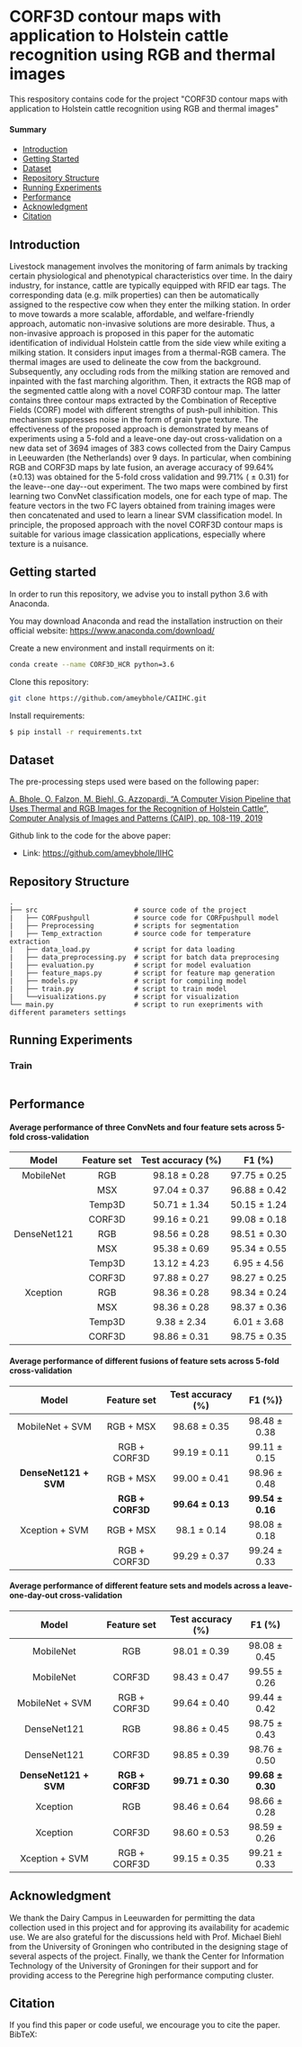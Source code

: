 # CORF3D contour maps with application to Holstein cattle recognition using RGB and thermal images

This respository contains code for the project "CORF3D contour maps with application to Holstein cattle recognition using RGB and thermal images"

#### Summary

* [Introduction](#Introduction)
* [Getting Started](#Getting-started)
* [Dataset](#Dataset)
* [Repository Structure](#Repository-Structure)
* [Running Experiments](#Running-Experiments)
* [Performance](#Performance)
* [Acknowledgment](#Acknowledgment)
* [Citation](#Citation) 

## Introduction

Livestock management involves the monitoring of farm animals by tracking certain physiological and phenotypical characteristics over time. In the dairy industry, for instance, cattle are typically equipped with RFID ear tags. The corresponding data (e.g. milk properties) can then be automatically assigned to the respective cow when they enter the milking station. In order to move towards a more scalable, affordable, and welfare-friendly approach, automatic non-invasive solutions are more desirable. Thus, a non-invasive approach is proposed in this paper for the automatic identification of individual Holstein cattle from the side view while exiting a milking station. It considers input images from a thermal-RGB camera. The thermal images are used to delineate the cow from the background. Subsequently, any occluding rods from the milking station are removed and inpainted with the fast marching algorithm. Then, it extracts the RGB map of the segmented cattle along with a novel CORF3D contour map. The latter contains three contour maps extracted by the Combination of Receptive Fields (CORF) model with different strengths of push-pull inhibition. This mechanism suppresses noise in the form of grain type texture. The effectiveness of the proposed approach is demonstrated by means of experiments using a 5-fold and a leave-one day-out cross-validation on a new data set of 3694 images of 383 cows collected from the Dairy Campus in Leeuwarden (the Netherlands) over 9 days. In particular, when combining RGB and CORF3D maps by late fusion, an average accuracy of 99.64% (±0.13) was obtained for the 5-fold cross validation and 99.71% ( ± 0.31) for the leave--one day--out experiment. The two maps were combined by first learning two ConvNet classification models, one for each type of map. The feature vectors in the two FC layers obtained from training images were then concatenated and used to learn a
linear SVM classification model. In principle, the proposed approach with the novel CORF3D contour maps is suitable for various image classication applications, especially where texture is a nuisance.

## Getting started

In order to run this repository, we advise you to install python 3.6 with Anaconda.

You may download Anaconda and read the installation instruction on their official website:
<https://www.anaconda.com/download/>

Create a new environment and install requirments on it:

```bash
conda create --name CORF3D_HCR python=3.6
```

Clone this repository:

```bash
git clone https://github.com/ameybhole/CAIIHC.git 
```

Install requirements:

```bash
$ pip install -r requirements.txt
```

## Dataset

The pre-processing steps used were based on the following paper:

[A. Bhole, O. Falzon, M. Biehl, G. Azzopardi, “A Computer Vision Pipeline that Uses Thermal and RGB Images for the Recognition of Holstein Cattle”, Computer Analysis of Images and Patterns (CAIP), pp. 108-119, 2019](https://link.springer.com/chapter/10.1007/978-3-030-29891-3_10)

Github link to the code for the above paper: 

- Link: https://github.com/ameybhole/IIHC

## Repository Structure

```
.
├── src                        # source code of the project 
|   ├── CORFpushpull           # source code for CORFpushpull model
|   ├── Preprocessing          # scripts for segmentation
|   ├── Temp_extraction        # source code for temperature extraction 
|   ├── data_load.py           # script for data loading
|   ├── data_preprocessing.py  # script for batch data preprocesing
|   ├── evaluation.py          # script for model evaluation 
|   ├── feature_maps.py        # script for feature map generation   
|   ├── models.py              # script for compiling model
|   ├── train.py               # script to train model
|   └──visualizations.py       # script for visualization
└── main.py                    # script to run exepriments with different parameters settings
```

## Running Experiments

### Train 

```Bash

```

## Performance

#### Average performance of three ConvNets and four feature sets across 5-fold cross-validation

| __Model__ | __Feature set__ | __Test accuracy__ (\%) | __F1__ (\%) |
|:--------------:|:--------------------:|:---------------------------:|:----------------:|
| MobileNet      | RGB                  | 98.18 ± 0.28            | 97.75 ± 0.25 |
|                | MSX                  | 97.04 ± 0.37            | 96.88 ± 0.42 |
|                | Temp3D               | 50.71 ± 1.34            | 50.15 ± 1.24 |
|                | CORF3D               | 99.16 ± 0.21            | 99.08 ± 0.18 |
| DenseNet121    | RGB                  | 98.56 ± 0.28            | 98.51 ± 0.30 |
|                | MSX                  | 95.38 ± 0.69            | 95.34 ± 0.55 |
|                | Temp3D               | 13.12 ± 4.23            | 6.95 ± 4.56   |
|                | CORF3D               | 97.88 ± 0.27            | 98.27 ± 0.25  |
| Xception       | RGB                  | 98.36 ± 0.28            | 98.34 ± 0.24  |
|                | MSX                  | 98.36 ± 0.28            | 98.37 ± 0.36 |
|                | Temp3D               | 9.38 ± 2.34             | 6.01 ± 3.68  |
|                | CORF3D               | 98.86 ± 0.31            | 98.75 ± 0.35  |


#### Average performance of different fusions of feature sets across 5-fold cross-validation

| __Model__             | __Feature set__           | __Test accuracy__ (\%) | __F1__ (\%)}          |
|:--------------------------:|:------------------------------:|:---------------------------:|:-------------------------:|
| MobileNet + SVM            | RGB + MSX                      | 98.68 ± 0.35            | 98.48 ± 0.38          |
|                            | RGB + CORF3D                   | 99.19 ± 0.11            | 99.11 ± 0.15          |
| __DenseNet121 + SVM__      | RGB + MSX                      | 99.00 ± 0.41            | 98.96 ± 0.48          |
|                            | __RGB + CORF3D__               | __99.64 ± 0.13__        | __99.54 ± 0.16__      |
| Xception + SVM             | RGB + MSX                      | 98.1 ±  0.14            | 98.08 ± 0.18          |
|                            | RGB + CORF3D                   | 99.29 ± 0.37            | 99.24 ± 0.33          |

#### Average performance of different feature sets and models across a leave-one-day-out cross-validation

| __Model__             | __Feature set__  | __Test accuracy__ (\%) | __F1__ (\%)          |
|:--------------------------:|:---------------------:|:---------------------------:|:-------------------------:|
| MobileNet                  | RGB                   | 98.01 ± 0.39            | 98.08 ± 0.45          |
| MobileNet                  | CORF3D                | 98.43 ± 0.47            | 99.55 ± 0.26          |
| MobileNet + SVM            | RGB + CORF3D          | 99.64 ± 0.40            | 99.44 ± 0.42          |
| DenseNet121                | RGB                   | 98.86 ± 0.45            | 98.75 ± 0.43          |
| DenseNet121                | CORF3D                | 98.85 ± 0.39            | 98.76 ± 0.50          |
| __DenseNet121 + SVM__      | __RGB + CORF3D__      | __99.71 ± 0.30__        | __99.68 ± 0.30__      |
| Xception                   | RGB                   | 98.46 ± 0.64            | 98.66 ± 0.28          |
| Xception                   | CORF3D                | 98.60 ± 0.53            | 98.59 ± 0.26          |
| Xception + SVM             | RGB + CORF3D          | 99.15 ± 0.35            | 99.21 ± 0.33          |

## Acknowledgment

We thank the Dairy Campus in Leeuwarden for permitting the data collection used in this project and for approving its availability for academic use. We are also grateful for the discussions held with Prof. Michael Biehl from the University of Groningen who contributed in the designing stage of several aspects of the project. Finally, we thank the Center for Information Technology of the University of Groningen for their support and for providing access to the Peregrine high performance computing cluster.

## Citation

If you find this paper or code useful, we encourage you to cite the paper. BibTeX:

